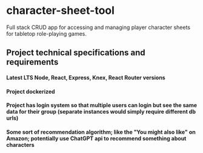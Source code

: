 # character-sheet-tool
Full stack CRUD app for accessing and managing player character sheets for tabletop role-playing games.

## Project technical specifications and requirements
#### Latest LTS Node, React, Express, Knex, React Router versions
#### Project dockerized
#### Project has login system so that multiple users can login but see the same data for their group (separate instances would simply require different db urls)
#### Some sort of recommendation algorithm; like the "You might also like" on Amazon; potentially use ChatGPT api to recommend something about characters
